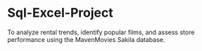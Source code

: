 # Sql-Excel-Project
To analyze rental trends, identify popular films, and assess store performance using the MavenMovies Sakila database.
